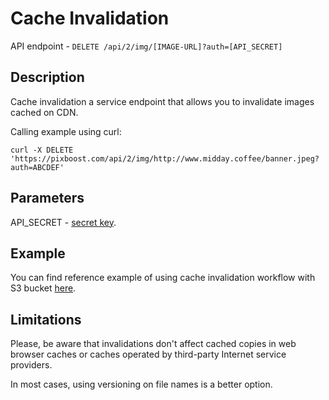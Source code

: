# Cache Invalidation

API endpoint - `DELETE /api/2/img/[IMAGE-URL]?auth=[API_SECRET]`

## Description

Cache invalidation a service endpoint that allows you to invalidate images cached on CDN.

Calling example using curl:

```text
curl -X DELETE 'https://pixboost.com/api/2/img/http://www.midday.coffee/banner.jpeg?auth=ABCDEF'
```

## Parameters

API\_SECRET - [secret key](api-secrets.md).

## Example

You can find reference example of using cache invalidation workflow with S3 bucket [here](https://github.com/Pixboost/aws-s3-invalidate-cdn).

## Limitations

Please, be aware that invalidations don't affect cached copies in web browser caches or caches operated by third-party Internet service providers.

In most cases, using versioning on file names is a better option.



